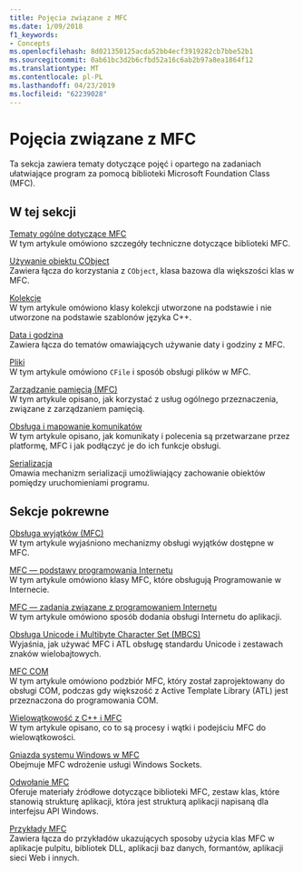 ```yaml
---
title: Pojęcia związane z MFC
ms.date: 1/09/2018
f1_keywords:
- Concepts
ms.openlocfilehash: 8d021350125acda52bb4ecf3919282cb7bbe52b1
ms.sourcegitcommit: 0ab61bc3d2b6cfbd52a16c6ab2b97a8ea1864f12
ms.translationtype: MT
ms.contentlocale: pl-PL
ms.lasthandoff: 04/23/2019
ms.locfileid: "62239028"
---
```

# <a name="mfc-concepts"></a>Pojęcia związane z MFC

Ta sekcja zawiera tematy dotyczące pojęć i opartego na zadaniach ułatwiające program za pomocą biblioteki Microsoft Foundation Class (MFC).

## <a name="in-this-section"></a>W tej sekcji

[Tematy ogólne dotyczące MFC](../mfc/general-mfc-topics.md)<br/>
W tym artykule omówiono szczegóły techniczne dotyczące biblioteki MFC.

[Używanie obiektu CObject](../mfc/using-cobject.md)<br/>
Zawiera łącza do korzystania z `CObject`, klasa bazowa dla większości klas w MFC.

[Kolekcje](../mfc/collections.md)<br/>
W tym artykule omówiono klasy kolekcji utworzone na podstawie i nie utworzone na podstawie szablonów języka C++.

[Data i godzina](../atl-mfc-shared/date-and-time.md)<br/>
Zawiera łącza do tematów omawiających używanie daty i godziny z MFC.

[Pliki](../mfc/files-in-mfc.md)<br/>
W tym artykule omówiono `CFile` i sposób obsługi plików w MFC.

[Zarządzanie pamięcią (MFC)](../mfc/memory-management.md)<br/>
W tym artykule opisano, jak korzystać z usług ogólnego przeznaczenia, związane z zarządzaniem pamięcią.

[Obsługa i mapowanie komunikatów](../mfc/message-handling-and-mapping.md)<br/>
W tym artykule opisano, jak komunikaty i polecenia są przetwarzane przez platformę, MFC i jak podłączyć je do ich funkcje obsługi.

[Serializacja](../mfc/serialization-in-mfc.md)<br/>
Omawia mechanizm serializacji umożliwiający zachowanie obiektów pomiędzy uruchomieniami programu.

## <a name="related-sections"></a>Sekcje pokrewne

[Obsługa wyjątków (MFC)](../mfc/exception-handling-in-mfc.md)<br/>
W tym artykule wyjaśniono mechanizmy obsługi wyjątków dostępne w MFC.

[MFC — podstawy programowania Internetu](../mfc/mfc-internet-programming-basics.md)<br/>
W tym artykule omówiono klasy MFC, które obsługują Programowanie w Internecie.

[MFC — zadania związane z programowaniem Internetu](../mfc/mfc-internet-programming-tasks.md)<br/>
W tym artykule omówiono sposób dodania obsługi Internetu do aplikacji.

[Obsługa Unicode i Multibyte Character Set (MBCS)](../atl-mfc-shared/unicode-and-multibyte-character-set-mbcs-support.md)<br/>
Wyjaśnia, jak używać MFC i ATL obsługę standardu Unicode i zestawach znaków wielobajtowych.

[MFC COM](../mfc/mfc-com.md)<br/>
W tym artykule omówiono podzbiór MFC, który został zaprojektowany do obsługi COM, podczas gdy większość z Active Template Library (ATL) jest przeznaczona do programowania COM.

[Wielowątkowość z C++ i MFC](../parallel/multithreading-with-cpp-and-mfc.md)<br/>
W tym artykule opisano, co to są procesy i wątki i podejściu MFC do wielowątkowości.

[Gniazda systemu Windows w MFC](../mfc/windows-sockets.md)<br/>
Obejmuje MFC wdrożenie usługi Windows Sockets.

[Odwołanie MFC](../mfc/mfc-desktop-applications.md)<br/>
Oferuje materiały źródłowe dotyczące biblioteki MFC, zestaw klas, które stanowią strukturę aplikacji, która jest strukturą aplikacji napisaną dla interfejsu API Windows.

[Przykłady MFC](../overview/visual-cpp-samples.md)<br/>
Zawiera łącza do przykładów ukazujących sposoby użycia klas MFC w aplikacje pulpitu, bibliotek DLL, aplikacji baz danych, formantów, aplikacji sieci Web i innych.
